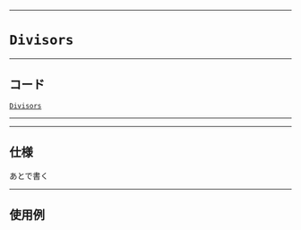 _____

# `Divisors`

_____

## コード

[`Divisors`](https://github.com/titan-23/Library_py/blob/main/Math/Divisors.py)
<!-- code=https://github.com/titan-23/Library_py/blob/main/Math\Divisors.py -->

_____


_____

## 仕様

あとで書く

_____

## 使用例

```python
```
